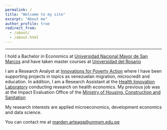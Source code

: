 ```yaml
---
permalink: /
title: "Welcome to my site"
excerpt: "About me"
author_profile: true
redirect_from: 
  - /about/
  - /about.html
---
```


---- 
I hold a Bachelor in Economics at [Universidad Nacional Mayor de San Marcos](https://unmsm.edu.pe/) and have taken master courses at [Universidad del Rosario](https://urosario.edu.co/)

I am a Research Analyst at [Innovations for Poverty Action](https://poverty-action.org/) where I have been supporting projects in topics as venezuelan migration, microcredit and education. In addition, I am a Research Assistant at the [Health Innovation Laboratory](https://www.innovalab.info/) conducting research on health economics. My previous job was at the Impact Evaluation Office of the [Ministry of Housing, Construction and Sanitation](https://www.gob.pe/institucion/vivienda/colecciones/1995-oficina-general-de-monitoreo-y-evaluacion-del-impacto-ogmei)

My research interests are applied microeconomics, development economics and data science.

You can contact me at [marden.arteaga@unmsm.edu.pe](mailto:marden.arteaga@unmsm.edu.pe) 




